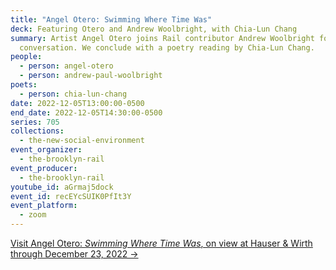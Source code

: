 ```yaml
---
title: "Angel Otero: Swimming Where Time Was"
deck: Featuring Otero and Andrew Woolbright, with Chia-Lun Chang
summary: Artist Angel Otero joins Rail contributor Andrew Woolbright for a
  conversation. We conclude with a poetry reading by Chia-Lun Chang.
people:
  - person: angel-otero
  - person: andrew-paul-woolbright
poets:
  - person: chia-lun-chang
date: 2022-12-05T13:00:00-0500
end_date: 2022-12-05T14:30:00-0500
series: 705
collections:
  - the-new-social-environment
event_organizer:
  - the-brooklyn-rail
event_producer:
  - the-brooklyn-rail
youtube_id: aGrmaj5dock
event_id: recEYcSUIK0PfIt3Y
event_platform:
  - zoom
---
```

[V﻿isit Angel Otero: *Swimming Where Time Was*, on view at Hauser & Wirth through December 23, 2022 →](https://vip-hauserwirth.com/gallery-exhibitions/angel-otero-swimming-where-time-was/)